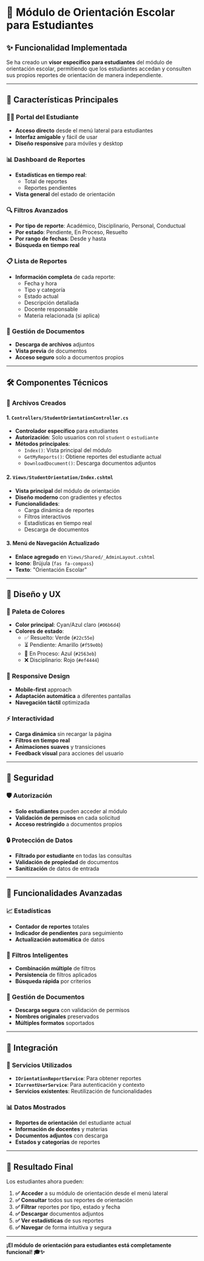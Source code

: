 # 🧭 Módulo de Orientación Escolar para Estudiantes

## ✨ **Funcionalidad Implementada**

Se ha creado un **visor específico para estudiantes** del módulo de orientación escolar, permitiendo que los estudiantes accedan y consulten sus propios reportes de orientación de manera independiente.

---

## 🎯 **Características Principales**

### 👨‍🎓 **Portal del Estudiante**
- **Acceso directo** desde el menú lateral para estudiantes
- **Interfaz amigable** y fácil de usar
- **Diseño responsive** para móviles y desktop

### 📊 **Dashboard de Reportes**
- **Estadísticas en tiempo real**:
  - Total de reportes
  - Reportes pendientes
- **Vista general** del estado de orientación

### 🔍 **Filtros Avanzados**
- **Por tipo de reporte**: Académico, Disciplinario, Personal, Conductual
- **Por estado**: Pendiente, En Proceso, Resuelto
- **Por rango de fechas**: Desde y hasta
- **Búsqueda en tiempo real**

### 📋 **Lista de Reportes**
- **Información completa** de cada reporte:
  - Fecha y hora
  - Tipo y categoría
  - Estado actual
  - Descripción detallada
  - Docente responsable
  - Materia relacionada (si aplica)

### 📎 **Gestión de Documentos**
- **Descarga de archivos** adjuntos
- **Vista previa** de documentos
- **Acceso seguro** solo a documentos propios

---

## 🛠️ **Componentes Técnicos**

### 📁 **Archivos Creados**

#### 1. **`Controllers/StudentOrientationController.cs`**
- **Controlador específico** para estudiantes
- **Autorización**: Solo usuarios con rol `student` o `estudiante`
- **Métodos principales**:
  - `Index()`: Vista principal del módulo
  - `GetMyReports()`: Obtiene reportes del estudiante actual
  - `DownloadDocument()`: Descarga documentos adjuntos

#### 2. **`Views/StudentOrientation/Index.cshtml`**
- **Vista principal** del módulo de orientación
- **Diseño moderno** con gradientes y efectos
- **Funcionalidades**:
  - Carga dinámica de reportes
  - Filtros interactivos
  - Estadísticas en tiempo real
  - Descarga de documentos

#### 3. **Menú de Navegación Actualizado**
- **Enlace agregado** en `Views/Shared/_AdminLayout.cshtml`
- **Icono**: Brújula (`fas fa-compass`)
- **Texto**: "Orientación Escolar"

---

## 🎨 **Diseño y UX**

### 🎨 **Paleta de Colores**
- **Color principal**: Cyan/Azul claro (`#06b6d4`)
- **Colores de estado**:
  - ✅ Resuelto: Verde (`#22c55e`)
  - ⏳ Pendiente: Amarillo (`#f59e0b`)
  - 🔄 En Proceso: Azul (`#2563eb`)
  - ❌ Disciplinario: Rojo (`#ef4444`)

### 📱 **Responsive Design**
- **Mobile-first** approach
- **Adaptación automática** a diferentes pantallas
- **Navegación táctil** optimizada

### ⚡ **Interactividad**
- **Carga dinámica** sin recargar la página
- **Filtros en tiempo real**
- **Animaciones suaves** y transiciones
- **Feedback visual** para acciones del usuario

---

## 🔐 **Seguridad**

### 🛡️ **Autorización**
- **Solo estudiantes** pueden acceder al módulo
- **Validación de permisos** en cada solicitud
- **Acceso restringido** a documentos propios

### 🔒 **Protección de Datos**
- **Filtrado por estudiante** en todas las consultas
- **Validación de propiedad** de documentos
- **Sanitización** de datos de entrada

---

## 🚀 **Funcionalidades Avanzadas**

### 📈 **Estadísticas**
- **Contador de reportes** totales
- **Indicador de pendientes** para seguimiento
- **Actualización automática** de datos

### 🎯 **Filtros Inteligentes**
- **Combinación múltiple** de filtros
- **Persistencia** de filtros aplicados
- **Búsqueda rápida** por criterios

### 📄 **Gestión de Documentos**
- **Descarga segura** con validación de permisos
- **Nombres originales** preservados
- **Múltiples formatos** soportados

---

## 🔗 **Integración**

### 🔄 **Servicios Utilizados**
- **`IOrientationReportService`**: Para obtener reportes
- **`ICurrentUserService`**: Para autenticación y contexto
- **Servicios existentes**: Reutilización de funcionalidades

### 📊 **Datos Mostrados**
- **Reportes de orientación** del estudiante actual
- **Información de docentes** y materias
- **Documentos adjuntos** con descarga
- **Estados y categorías** de reportes

---

## 🎉 **Resultado Final**

Los estudiantes ahora pueden:

1. **✅ Acceder** a su módulo de orientación desde el menú lateral
2. **✅ Consultar** todos sus reportes de orientación
3. **✅ Filtrar** reportes por tipo, estado y fecha
4. **✅ Descargar** documentos adjuntos
5. **✅ Ver estadísticas** de sus reportes
6. **✅ Navegar** de forma intuitiva y segura

---

**¡El módulo de orientación para estudiantes está completamente funcional! 🎓✨**
